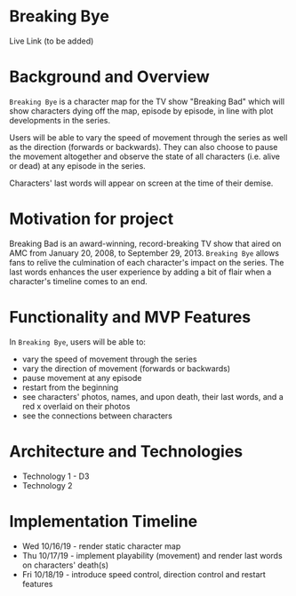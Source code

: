 # Breaking Bye

Live Link (to be added)

# Background and Overview
`Breaking Bye` is a character map for the TV show "Breaking Bad" which will show characters dying off the map, episode by episode, in line with plot developments in the series.

Users will be able to vary the speed of movement through the series as well as the direction (forwards or backwards).  They can also choose to pause the movement altogether and observe the state of all characters (i.e. alive or dead) at any episode in the series.

Characters' last words will appear on screen at the time of their demise.

# Motivation for project
Breaking Bad is an award-winning, record-breaking TV show that aired on AMC from January 20, 2008, to September 29, 2013.  `Breaking Bye` allows fans to relive the culmination of each character's impact on the series.  The last words enhances the user experience by adding a bit of flair when a character's timeline comes to an end.

# Functionality and MVP Features

In `Breaking Bye`, users will be able to:
* vary the speed of movement through the series
* vary the direction of movement (forwards or backwards)
* pause movement at any episode
* restart from the beginning
* see characters' photos, names, and upon death, their last words, and a red x overlaid on their photos
* see the connections between characters
    
# Architecture and Technologies
* Technology 1 - D3
* Technology 2
     

# Implementation Timeline
    
* Wed 10/16/19 - render static character map
* Thu 10/17/19 - implement playability (movement) and render last words on characters' death(s)
* Fri 10/18/19 - introduce speed control, direction control and restart features